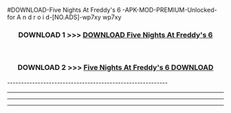 #DOWNLOAD-Five Nights At Freddy's 6 -APK-MOD-PREMIUM-Unlocked-for A n d r o i d-[NO.ADS]-wp7xy wp7xy 



<div align="center">

<h3>DOWNLOAD 1 >>> <a href="https://t.co/FKmqrqFo6t??judul=Five Nights At Freddy's 6 ">DOWNLOAD Five Nights At Freddy's 6 </a></h3><br>

<h3>DOWNLOAD 2 >>> <a href="https://t.co/FKmqrqFo6t??judul=Five Nights At Freddy's 6 ">Five Nights At Freddy's 6  DOWNLOAD </a></h3>

</div>
----------------------------------------------------------

----------------------------------------------------------

----------------------------------------------------------

----------------------------------------------------------



